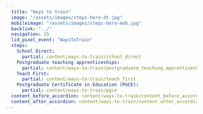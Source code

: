 ```yaml
---
  title: "Ways to train"
  image: "/assets/images/steps-hero-dt.jpg"
  mobileimage: "/assets/images/steps-hero-mob.jpg"
  backlink: "../"
  navigation: 25
  lid_pixel_event: "WaysToTrain"
  steps:
    School Direct:
      partial: content/ways-to-train/school_direct
    Postgraduate teaching apprenticeships:
      partial: content/ways-to-train/postgraduate_teaching_apprenticeships
    Teach First:
      partial: content/ways-to-train/teach_first
    Postgraduate Certificate in Education (PGCE):
      partial: content/ways-to-train/pgce
  content_before_accordion: content/ways-to-train/content_before_accordion
  content_after_accordion: content/ways-to-train/content_after_accordion
---
```

